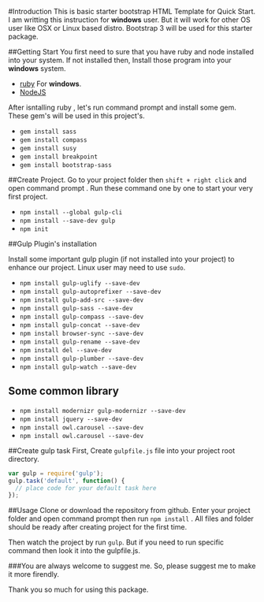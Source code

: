 #Introduction
This is basic starter bootstrap HTML Template for Quick Start. I am writting this instruction for **windows** user. But it will work for other OS user like OSX or Linux based distro. Bootstrap 3 will be used for this starter package. 

##Getting Start
You first need to sure that you have ruby and node installed into your system. 
If not installed then, Install those program into your **windows** system. 
- [ruby](http://rubyinstaller.org/ "Ruby For windows")  For **windows**. 
- [NodeJS](https://nodejs.org/en/ "NodeJS")

After isntalling ruby , let's run command prompt and install some gem. These gem's will be used in this project's. 

- `gem install sass`
- `gem install compass`
- `gem install susy`
- `gem install breakpoint`
- `gem install bootstrap-sass`


##Create Project. 
Go to your project folder then  `shift + right click`  and open command prompt . Run these command one by one to start your very first project.

- `npm install --global gulp-cli`
- `npm install --save-dev gulp`
- `npm init`



##Gulp Plugin's installation

Install some important gulp plugin (if not installed into your project) to enhance our project. 
Linux user may need to use `sudo`. 

- `npm install gulp-uglify --save-dev` 
- `npm install gulp-autoprefixer --save-dev`
- `npm install gulp-add-src --save-dev`
- `npm install gulp-sass --save-dev`
- `npm install gulp-compass --save-dev`
- `npm install gulp-concat --save-dev`
- `npm install browser-sync --save-dev`
- `npm install gulp-rename --save-dev`
- `npm install del --save-dev`
- `npm install gulp-plumber --save-dev`
- `npm install gulp-watch --save-dev`

## Some common library 
- `npm install modernizr gulp-modernizr --save-dev`
- `npm install jquery --save-dev`
- `npm install owl.carousel --save-dev`
- `npm install owl.carousel --save-dev`


##Create gulp task 
First, Create `gulpfile.js` file into your project root directory. 

```js
var gulp = require('gulp');
gulp.task('default', function() {
  // place code for your default task here
});
```

##Usage 
Clone or download the repository from github. 
Enter your project folder and open command prompt then run `npm install` . All files and folder should be ready after creating project for the first time. 

Then watch the project by run  `gulp`. But if you need to run specific command then look it into the gulpfile.js. 

###You are always welcome to suggest me. So, please suggest me to make it more firendly. 


Thank you so much for using this package. 